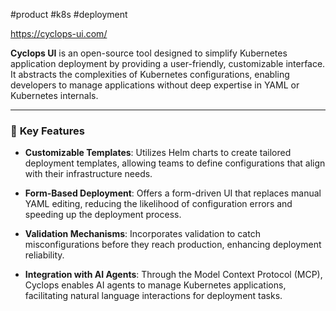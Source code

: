 #product #k8s #deployment

https://cyclops-ui.com/

**Cyclops UI** is an open-source tool designed to simplify Kubernetes application deployment by providing a user-friendly, customizable interface. It abstracts the complexities of Kubernetes configurations, enabling developers to manage applications without deep expertise in YAML or Kubernetes internals.​

---

### 🔧 **Key Features**

- **Customizable Templates**: Utilizes Helm charts to create tailored deployment templates, allowing teams to define configurations that align with their infrastructure needs. ​
    
- **Form-Based Deployment**: Offers a form-driven UI that replaces manual YAML editing, reducing the likelihood of configuration errors and speeding up the deployment process. ​
    
- **Validation Mechanisms**: Incorporates validation to catch misconfigurations before they reach production, enhancing deployment reliability. ​
    
- **Integration with AI Agents**: Through the Model Context Protocol (MCP), Cyclops enables AI agents to manage Kubernetes applications, facilitating natural language interactions for deployment tasks.